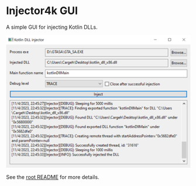 # Injector4k GUI

A simple GUI for injecting Kotlin DLLs.

![Screenshot of injector4k GUI](../docs/img/gui-screenshot.png)

See the [root README](../README.md#gui) for more details.
